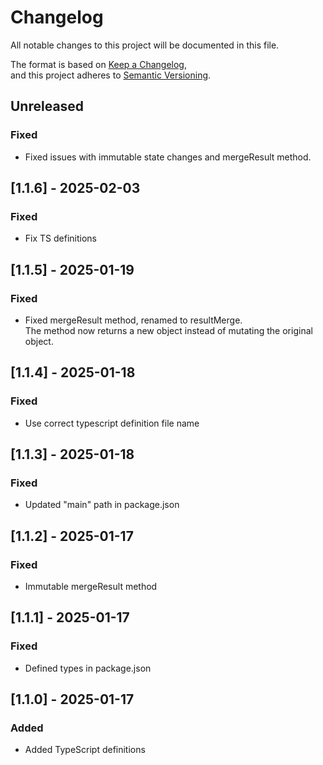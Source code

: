 # Changelog

All notable changes to this project will be documented in this file.

The format is based on [Keep a Changelog](https://keepachangelog.com/en/1.0.0/),  
and this project adheres to [Semantic Versioning](https://semver.org/spec/v2.0.0.html).

## Unreleased
### Fixed
- Fixed issues with immutable state changes and mergeResult method.

## [1.1.6] - 2025-02-03
### Fixed
- Fix TS definitions

## [1.1.5] - 2025-01-19
### Fixed
- Fixed mergeResult method, renamed to resultMerge.  
  The method now returns a new object instead of mutating the original object. 

## [1.1.4] - 2025-01-18
### Fixed
- Use correct typescript definition file name

## [1.1.3] - 2025-01-18
### Fixed
- Updated "main" path in package.json

## [1.1.2] - 2025-01-17
### Fixed
- Immutable mergeResult method

## [1.1.1] - 2025-01-17
### Fixed
- Defined types in package.json

## [1.1.0] - 2025-01-17
### Added
- Added TypeScript definitions